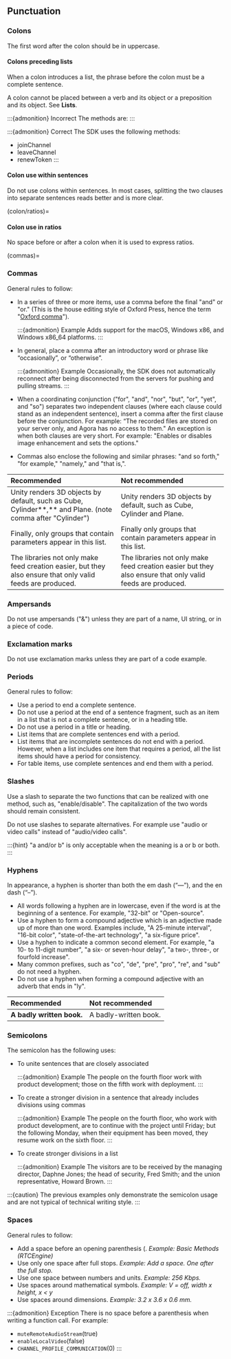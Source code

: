 ## Punctuation

### Colons

The first word after the colon should be in uppercase.

#### Colons preceding lists

When a colon introduces a list, the phrase before the colon must be a complete sentence.

A colon cannot be placed between a verb and its object or a preposition and its object. See **Lists**.

:::{admonition} Incorrect
The methods are:
:::

:::{admonition} Correct
The SDK uses the following methods:

- joinChannel
- leaveChannel
- renewToken
:::

#### Colon use within sentences

Do not use colons within sentences. In most cases, splitting the two clauses into separate sentences reads better and is more clear.

(colon/ratios)=
#### Colon use in ratios

No space before or after a colon when it is used to express ratios.

(commas)=
### Commas

General rules to follow:

- In a series of three or more items, use a comma before the final "and" or "or." (This is the house editing style of Oxford Press, hence the term "[Oxford comma](https://www.lexico.com/definition/oxford_comma)").

  :::{admonition} Example
  Adds support for the macOS, Windows x86, and Windows x86_64 platforms.
  :::

- In general, place a comma after an introductory word or phrase like “occasionally”, or “otherwise”.

  :::{admonition} Example
  Occasionally, the SDK does not automatically reconnect after being disconnected from the servers for pushing and pulling streams.
  :::

- When a coordinating conjunction ("for", "and", "nor", "but", "or", "yet", and "so") separates two independent clauses (where each clause could stand as an independent sentence), insert a comma after the first clause before the conjunction. For example: “The recorded files are stored on your server only, and Agora has no access to them." An exception is when both clauses are very short. For example: "Enables or disables image enhancement and sets the options."

- Commas also enclose the following and similar phrases: "and so forth," "for example," "namely," and "that is,".

| Recommended                                                                                                   | Not recommended                                                                                           |
| :------------------------------------------------------------------------------------------------------------ | :-------------------------------------------------------------------------------------------------------- |
| Unity renders 3D objects by default, such as Cube, Cylinder\*\*,\*\* and Plane. (note comma after "Cylinder") | Unity renders 3D objects by default, such as Cube, Cylinder and Plane.                                    |
| Finally, only groups that contain parameters appear in this list.                                             | Finally only groups that contain parameters appear in this list.                                          |
| The libraries not only make feed creation easier, but they also ensure that only valid feeds are produced.    | The libraries not only make feed creation easier but they also ensure that only valid feeds are produced. |

### Ampersands

Do not use ampersands ("&") unless they are part of a name, UI string, or in a piece of code.

### Exclamation marks

Do not use exclamation marks unless they are part of a code example.

### Periods

General rules to follow:

- Use a period to end a complete sentence.
- Do not use a period at the end of a sentence fragment, such as an item in a list that is not a complete sentence, or in a heading title.
- Do not use a period in a title or heading.
- List items that are complete sentences end with a period.
- List items that are incomplete sentences do not end with a period. However, when a list includes one item that requires a period, all the list items should have a period for consistency.
- For table items, use complete sentences and end them with a period.

### Slashes

Use a slash to separate the two functions that can be realized with one method, such as, "enable/disable". The capitalization of the two words should remain consistent.

Do not use slashes to separate alternatives. For example use "audio or video calls" instead of "audio/video calls".

:::{hint}
"a and/or b" is only acceptable when the meaning is a or b or both.
:::

### Hyphens

In appearance, a hyphen is shorter than both the em dash (“—”), and the en dash (“–”).

- All words following a hyphen are in lowercase, even if the word is at the beginning of a sentence. For example, "32-bit" or "Open-source".
- Use a hyphen to form a compound adjective which is an adjective made up of more than one word. Examples include, "A 25-minute interval", "16-bit color", "state-of-the-art technology", "a six-figure price".
- Use a hyphen to indicate a common second element. For example, "a 10- to 11-digit number", "a six- or seven-hour delay", "a two-, three-, or fourfold increase".
- Many common prefixes, such as "co", "de", "pre", "pro", "re", and "sub" do not need a hyphen.
- Do not use a hyphen when forming a compound adjective with an adverb that ends in "ly".

| Recommended               | Not recommended       |
| :------------------------ | :-------------------- |
| **A badly written book.** | A badly-written book. |

### Semicolons

The semicolon has the following uses:

- To unite sentences that are closely associated

  :::{admonition} Example
  The people on the fourth floor work with product development; those on the fifth work with deployment.
  :::

- To create a stronger division in a sentence that already includes divisions using commas

  :::{admonition} Example
  The people on the fourth floor, who work with product development, are to continue with the project until Friday; but the following Monday, when their equipment has been moved, they resume work on the sixth floor.
  :::

- To create stronger divisions in a list

  :::{admonition} Example
  The visitors are to be received by the managing director, Daphne Jones; the head of security, Fred Smith; and the union representative, Howard Brown.
  :::

:::{caution}
The previous examples only demonstrate the semicolon usage and are not typical of technical writing style.
:::

### Spaces

General rules to follow:

- Add a space before an opening parenthesis (. *Example: Basic Methods (RTCEngine)*
- Use only one space after full stops. *Example: Add a space. One after the full stop.*
- Use one space between numbers and units. *Example: 256 Kbps.*
- Use spaces around mathematical symbols. *Example: V = off, width x height, x \< y*
- Use spaces around dimensions. *Example: 3.2 x 3.6 x 0.6 mm.*

:::{admonition} Exception
There is no space before a parenthesis when writing a function call. For example:

- `muteRemoteAudioStream`(true)
- `enableLocalVideo`(false)
- `CHANNEL_PROFILE_COMMUNICATION`(0)
:::
